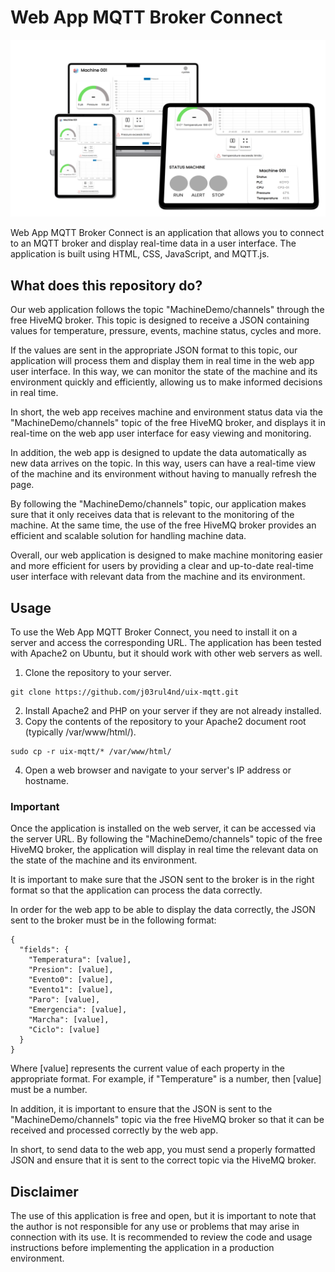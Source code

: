# Web App MQTT Broker Connect
![](./docs/portada_readme.png)

Web App MQTT Broker Connect is an application that allows you to connect to an MQTT broker and display real-time data in a user interface. The application is built using HTML, CSS, JavaScript, and MQTT.js.

## What does this repository do?
Our web application follows the topic "MachineDemo/channels" through the free HiveMQ broker. This topic is designed to receive a JSON containing values for temperature, pressure, events, machine status, cycles and more.

If the values are sent in the appropriate JSON format to this topic, our application will process them and display them in real time in the web app user interface. In this way, we can monitor the state of the machine and its environment quickly and efficiently, allowing us to make informed decisions in real time.

In short, the web app receives machine and environment status data via the "MachineDemo/channels" topic of the free HiveMQ broker, and displays it in real-time on the web app user interface for easy viewing and monitoring.

In addition, the web app is designed to update the data automatically as new data arrives on the topic. In this way, users can have a real-time view of the machine and its environment without having to manually refresh the page.

By following the "MachineDemo/channels" topic, our application makes sure that it only receives data that is relevant to the monitoring of the machine. At the same time, the use of the free HiveMQ broker provides an efficient and scalable solution for handling machine data.

Overall, our web application is designed to make machine monitoring easier and more efficient for users by providing a clear and up-to-date real-time user interface with relevant data from the machine and its environment.


## Usage
To use the Web App MQTT Broker Connect, you need to install it on a server and access the corresponding URL. The application has been tested with Apache2 on Ubuntu, but it should work with other web servers as well.
1. Clone the repository to your server.
```
git clone https://github.com/j03rul4nd/uix-mqtt.git
```
2. Install Apache2 and PHP on your server if they are not already installed.
3. Copy the contents of the repository to your Apache2 document root (typically /var/www/html/).
```
sudo cp -r uix-mqtt/* /var/www/html/
```
4. Open a web browser and navigate to your server's IP address or hostname.

### Important
Once the application is installed on the web server, it can be accessed via the server URL. By following the "MachineDemo/channels" topic of the free HiveMQ broker, the application will display in real time the relevant data on the state of the machine and its environment.

It is important to make sure that the JSON sent to the broker is in the right format so that the application can process the data correctly. 

In order for the web app to be able to display the data correctly, the JSON sent to the broker must be in the following format:
```
{
  "fields": {
    "Temperatura": [value],
    "Presion": [value],
    "Evento0": [value],
    "Evento1": [value],
    "Paro": [value],
    "Emergencia": [value],
    "Marcha": [value],
    "Ciclo": [value]
  }
}
```
Where [value] represents the current value of each property in the appropriate format. For example, if "Temperature" is a number, then [value] must be a number.

In addition, it is important to ensure that the JSON is sent to the "MachineDemo/channels" topic via the free HiveMQ broker so that it can be received and processed correctly by the web app.

In short, to send data to the web app, you must send a properly formatted JSON and ensure that it is sent to the correct topic via the HiveMQ broker.


## Disclaimer
The use of this application is free and open, but it is important to note that the author is not responsible for any use or problems that may arise in connection with its use. It is recommended to review the code and usage instructions before implementing the application in a production environment.